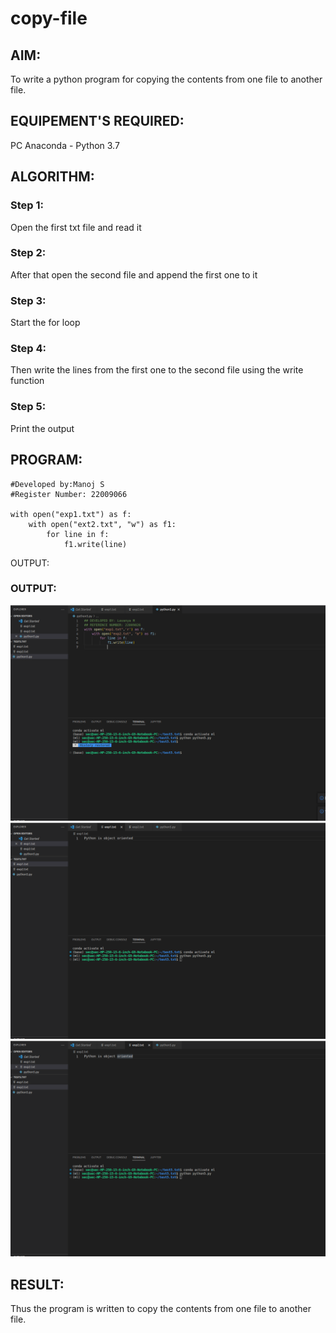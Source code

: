 # copy-file
## AIM:
To write a python program for copying the contents from one file to another file.
## EQUIPEMENT'S REQUIRED: 
PC
Anaconda - Python 3.7
## ALGORITHM: 
### Step 1:
Open the first txt file and read it

### Step 2: 
 After that open the second file and append the first one to it
### Step 3: 
Start the for loop
### Step 4:  
Then write the lines from the first one to the second file using the write function
### Step 5: 
Print the output 

## PROGRAM:
```
#Developed by:Manoj S
#Register Number: 22009066

with open("exp1.txt") as f:
    with open("ext2.txt", "w") as f1:
        for line in f:
            f1.write(line)
```
OUTPUT:
### OUTPUT:
![prog](last.png)
![1](copy1.png)
![2](copy2.png)


## RESULT:
Thus the program is written to copy the contents from one file to another file.